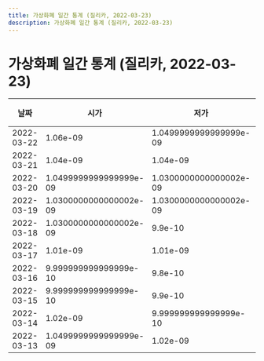 ```yaml
---
title: 가상화폐 일간 통계 (질리카, 2022-03-23)
description: 가상화폐 일간 통계 (질리카, 2022-03-23)
---
```



가상화폐 일간 통계 (질리카, 2022-03-23)
===

|날짜|시가|저가|고가|종가|비고|
|--|--|--|--|--|--|
|2022-03-22|1.06e-09|1.0499999999999999e-09|1.0699999999999998e-09|1.0699999999999998e-09|    |
|2022-03-21|1.04e-09|1.04e-09|1.06e-09|1.06e-09|    |
|2022-03-20|1.0499999999999999e-09|1.0300000000000002e-09|1.06e-09|1.0499999999999999e-09|    |
|2022-03-19|1.0300000000000002e-09|1.0300000000000002e-09|1.0499999999999999e-09|1.0499999999999999e-09|    |
|2022-03-18|1.0300000000000002e-09|9.9e-10|1.0300000000000002e-09|9.999999999999999e-10|    |
|2022-03-17|1.01e-09|1.01e-09|1.04e-09|1.0300000000000002e-09|    |
|2022-03-16|9.999999999999999e-10|9.8e-10|1.01e-09|9.8e-10|    |
|2022-03-15|9.999999999999999e-10|9.9e-10|1.02e-09|9.9e-10|    |
|2022-03-14|1.02e-09|9.999999999999999e-10|1.02e-09|9.999999999999999e-10|    |
|2022-03-13|1.0499999999999999e-09|1.02e-09|1.0499999999999999e-09|1.02e-09|    |
